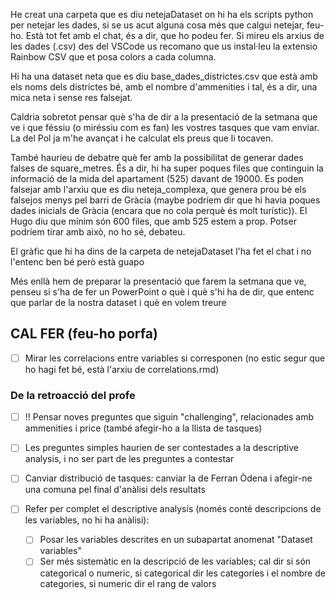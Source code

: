 He creat una carpeta que es diu netejaDataset on hi ha els scripts python per netejar les dades, si se us acut alguna cosa més que calgui netejar, feu-ho. Està tot fet amb el chat, és a dir, que ho podeu fer. Si mireu els arxius de les dades (.csv) des del VSCode us recomano que us instal·leu la extensio Rainbow CSV que et posa colors a cada columna.

Hi ha una dataset neta que es diu base_dades_districtes.csv que està amb els noms dels districtes bé, amb el nombre d'ammenities i tal, és a dir, una mica neta i sense res falsejat.

Caldria sobretot pensar què s'ha de dir a la presentació de la setmana que ve i que féssiu (o miréssiu com es fan) les vostres tasques que vam enviar. La del Pol ja m'he avançat i he calculat els preus que li tocaven.

També hauríeu de debatre què fer amb la possibilitat de generar dades falses de square_metres. És a dir, hi ha super poques files que continguin la informació de la mida del apartament (525) davant de 19000. Es poden falsejar amb l'arxiu que es diu neteja_complexa, que genera prou bé els falsejos menys pel barri de Gràcia (maybe podríem dir que hi havia poques dades inicials de Gràcia (encara que no cola perquè és molt turístic)). El Hugo diu que mínim són 600 files, que amb 525 estem a prop. Potser podríem tirar amb això, no ho sé, debateu.

El gràfic que hi ha dins de la carpeta de netejaDataset l'ha fet el chat i no l'entenc ben bé però està guapo

Més enllà hem de preparar la presentació que farem la setmana que ve, penseu si s'ha de fer un PowerPoint o què i què s'hi ha de dir, que entenc que parlar de la nostra dataset i què en volem treure

## CAL FER (feu-ho porfa)
- [ ] Mirar les correlacions entre variables si corresponen (no estic segur que ho hagi fet bé, està l'arxiu de correlations.rmd)

### De la retroacció del profe

- [ ] !! Pensar noves preguntes que siguin "challenging", relacionades amb ammenities i price (també afegir-ho a la llista de tasques)
- [ ] Les preguntes simples haurien de ser contestades a la descriptive analysis, i no ser part de les preguntes a contestar
- [ ] Canviar distribució de tasques: canviar la de Ferran Òdena i afegir-ne una comuna pel final d'anàlisi dels resultats
 
- [ ] Refer per complet el descriptive analysis (només conté descripcions de les variables, no hi ha anàlisi):
    - [ ] Posar les variables descrites en un subapartat anomenat "Dataset variables"
    - [ ] Ser més sistemàtic en la descripció de les variables; cal dir si són categorical o numeric, si categorical dir les categories i el nombre de categories, si numeric dir el rang de valors